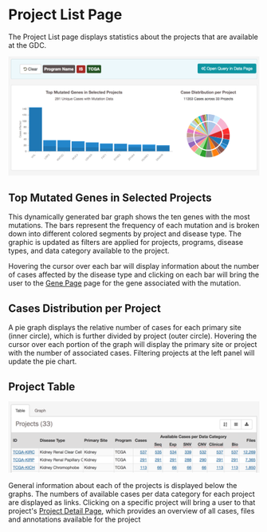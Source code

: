 # Project List Page

The Project List page displays statistics about the projects that are available at the GDC.  

[![Project List Graphs](images/GDC-PL-Graphs.png)](images/GDC-PL-Graphs.png "Click to see the full image.")

## Top Mutated Genes in Selected Projects

This dynamically generated bar graph shows the ten genes with the most mutations. The bars represent the frequency of each mutation and is broken down into different colored segments by project and disease type. The graphic is updated as filters are applied for projects, programs, disease types, and data category available to the project.

Hovering the cursor over each bar will display information about the number of cases affected by the disease type and clicking on each bar will bring the user to the [Gene Page](GeneEntity.md) page for the gene associated with the mutation.

## Cases Distribution per Project

A pie graph displays the relative number of cases for each primary site (inner circle), which is further divided by project (outer circle). Hovering the cursor over each portion of the graph will display the primary site or project with the number of associated cases. Filtering projects at the left panel will update the pie chart.

## Project Table

[![Project Table](images/GDC-PL-Table.png)](images/GDC-PL-Table.png "Click to see the full image.")

General information about each of the projects is displayed below the graphs. The numbers of available cases per data category for each project are displayed as links. Clicking on a specific project will bring a user to that project's [Project Detail Page](ProjectDetailPage.md), which provides an overview of all cases, files and annotations available for the project
